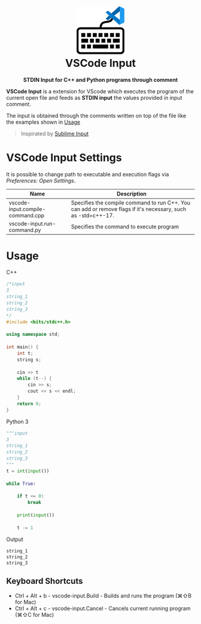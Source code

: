 <h1 align="center"><img src="assets/logo.png" height="128"><br>VSCode Input</h1>
<p align="center"><strong>STDIN Input for C++ and Python programs through comment</strong></p>

<b>VSCode Input</b> is a extension for VScode which executes the program of the current open file and feeds as <b>STDIN input</b> the values provided in input comment.

The input is obtained through the comments written on top of the file like the examples shown in [Usage](#usage)

> Inspirated by [Sublime Input](https://packagecontrol.io/packages/Sublime%20Input)

# VSCode Input Settings

It is possible to change path to executable and execution flags via <i>Preferences: Open Settings</i>.


Name | Description
--- | ---
vscode-input.compile-command.cpp | Specifies the compile command to run C++. You can add or remove flags if it's necessary, such as -std=c++-17.
vscode-input.run-command.py |  Specifies the command to execute program


# Usage

C++

```c++
/*input
3
string_1
string_2
string_3
*/
#include <bits/stdc++.h>

using namespace std;

int main() {
    int t;
    string s;

    cin >> t
    while (t--) {
        cin >> s;
        cout << s << endl;
    }
    return 0;
}
```

Python 3

```python
"""input
3
string_1
string_2
string_3
"""
t = int(input())

while True:

    if t <= 0:
        break

    print(input())

    t -= 1
```

Output

```console
string_1
string_2
string_3
```

## Keyboard Shortcuts

- Ctrl + Alt + b - vscode-input.Build - Builds and runs the program (⌘⇧B for Mac)
- Ctrl + Alt + c - vscode-input.Cancel - Cancels current running program (⌘⇧C for Mac)

